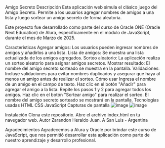 Amigo Secreto
Descripción
Esta aplicación web simula el clásico juego del Amigo Secreto. Permite a los usuarios agregar nombres de amigos a una lista y luego sortear un amigo secreto de forma aleatoria.

Este proyecto fue desarrollado como parte del curso de Oracle ONE (Oracle Next Education) de Alura, específicamente en el módulo de JavaScript, durante el mes de Marzo de 2025.

Características
Agregar amigos: Los usuarios pueden ingresar nombres de amigos y añadirlos a una lista.
Lista de amigos: Se muestra una lista actualizada de los amigos agregados.
Sorteo aleatorio: La aplicación realiza un sorteo aleatorio para asignar amigos secretos.
Mostrar resultado: El nombre del amigo secreto sorteado se muestra en la pantalla.
Validaciones: Incluye validaciones para evitar nombres duplicados y asegurar que haya al menos un amigo antes de realizar el sorteo.
Cómo usar
Ingresa el nombre de un amigo en el campo de texto.
Haz clic en el botón "Añadir" para agregar el amigo a la lista.
Repite los pasos 1 y 2 para agregar todos los amigos.
Haz clic en el botón "Sortear amigo" para realizar el sorteo.
El nombre del amigo secreto sorteado se mostrará en la pantalla.
Tecnologías usadas
HTML
CSS
JavaScript
Capturas de pantalla
![image](https://github.com/user-attachments/assets/62e06693-c4ed-4422-b2be-0a494188f886)
![image](https://github.com/user-attachments/assets/f3c9425e-4201-4a96-b0b8-2befaf40f6d1)



Instalación
Clona este repositorio.
Abre el archivo index.html en tu navegador web.
Autor
Zarandon Heraldo Juan. A
San Luis - Argentina

Agradecimientos
Agradecemos a Alura y Oracle por brindar este curso de JavaScript, que nos permitió desarrollar esta aplicación como parte de nuestro aprendizaje y desarrollo profesional.
